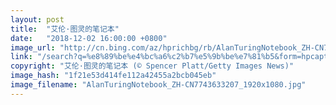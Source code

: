 ```yaml
---
layout: post
title:  "艾伦·图灵的笔记本"
date:   "2018-12-02 16:00:00 +0800"
image_url: "http://cn.bing.com/az/hprichbg/rb/AlanTuringNotebook_ZH-CN7743633207_1920x1080.jpg"
link: "/search?q=%e8%89%be%e4%bc%a6%c2%b7%e5%9b%be%e7%81%b5&form=hpcapt&mkt=zh-cn"
copyright: "艾伦·图灵的笔记本 (© Spencer Platt/Getty Images News)"
image_hash: "1f21e53d414fe112a42455a2bcb045eb"
image_filename: "AlanTuringNotebook_ZH-CN7743633207_1920x1080.jpg"
---
```

